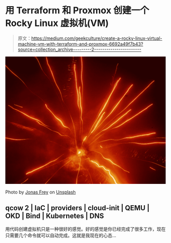 # 用 Terraform 和 Proxmox 创建一个 Rocky Linux 虚拟机(VM)

> 原文：<https://medium.com/geekculture/create-a-rocky-linux-virtual-machine-vm-with-terraform-and-proxmox-6692a49f7b43?source=collection_archive---------2----------------------->

![](img/44d6f93c3cb623f455c46678eea06f0c.png)

Photo by [Jonas Frey](https://unsplash.com/@jonasfrey?utm_source=medium&utm_medium=referral) on [Unsplash](https://unsplash.com?utm_source=medium&utm_medium=referral)

## qcow 2 | IaC | providers | cloud-init | QEMU | OKD | Bind | Kubernetes | DNS

用代码创建虚拟机只是一种很好的感觉。好的感觉是你已经完成了很多工作，现在只需要几个命令就可以自动完成。这就是我现在的心态…